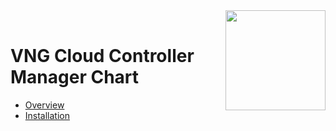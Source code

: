 <div style="float: right;"><img src="../../images/01.png" width="160px" /></div><br>


# VNG Cloud Controller Manager Chart
- [Overview](overview.md)
- [Installation](installation.md)